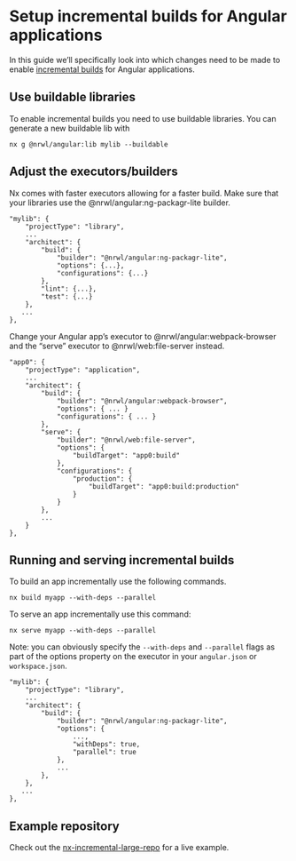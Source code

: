 # Setup incremental builds for Angular applications

In this guide we’ll specifically look into which changes need to be made to enable [incremental builds](/angular/guides/ci/incremental-builds) for Angular applications.

## Use buildable libraries

To enable incremental builds you need to use buildable libraries.
You can generate a new buildable lib with

```
nx g @nrwl/angular:lib mylib --buildable
```

## Adjust the executors/builders

Nx comes with faster executors allowing for a faster build. Make sure that your libraries use the @nrwl/angular:ng-packagr-lite builder.

```
"mylib": {
    "projectType": "library",
    ...
    "architect": {
        "build": {
            "builder": "@nrwl/angular:ng-packagr-lite",
            "options": {...},
            "configurations": {...}
        },
        "lint": {...},
        "test": {...}
    },
   ...
},
```

Change your Angular app’s executor to @nrwl/angular:webpack-browser and the “serve” executor to @nrwl/web:file-server instead.

```
"app0": {
    "projectType": "application",
    ...
    "architect": {
        "build": {
            "builder": "@nrwl/angular:webpack-browser",
            "options": { ... }
            "configurations": { ... }
        },
        "serve": {
            "builder": "@nrwl/web:file-server",
            "options": {
                "buildTarget": "app0:build"
            },
            "configurations": {
                "production": {
                    "buildTarget": "app0:build:production"
                }
            }
        },
        ...
    }
},
```

## Running and serving incremental builds

To build an app incrementally use the following commands.

```
nx build myapp --with-deps --parallel
```

To serve an app incrementally use this command:

```
nx serve myapp --with-deps --parallel
```

Note: you can obviously specify the `--with-deps` and `--parallel` flags as part of the options property on the executor in your `angular.json` or `workspace.json`.

```
"mylib": {
    "projectType": "library",
    ...
    "architect": {
        "build": {
            "builder": "@nrwl/angular:ng-packagr-lite",
            "options": {
                ...,
                "withDeps": true,
                "parallel": true
            },
            ...
        },
    },
   ...
},
```

## Example repository

Check out the [nx-incremental-large-repo](https://github.com/nrwl/nx-incremental-large-repo) for a live example.
